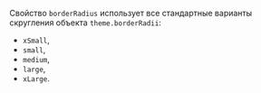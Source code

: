 Свойство `borderRadius` использует все стандартные варианты скругления объекта `theme.borderRadii`:
- `xSmall`,
- `small`,
- `medium`,
- `large`,
- `xLarge`.
